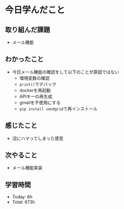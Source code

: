 # 今日学んだこと
## 取り組んだ課題
- メール機能
## わかったこと
- 今日メール機能の確認をして以下のことが原因ではない
    - 環境変数の確認
    - `print()`でデバック
    - dockerを再起動
    - APIキーの再生成
    - gmailを不使用にする
    - `pip install sendgrid`で再インストール
## 感じたこと
- 沼にハマってしまった感覚
## 次やること
- メール機能実装
## 学習時間
- Today: 6h
- Total: 673h